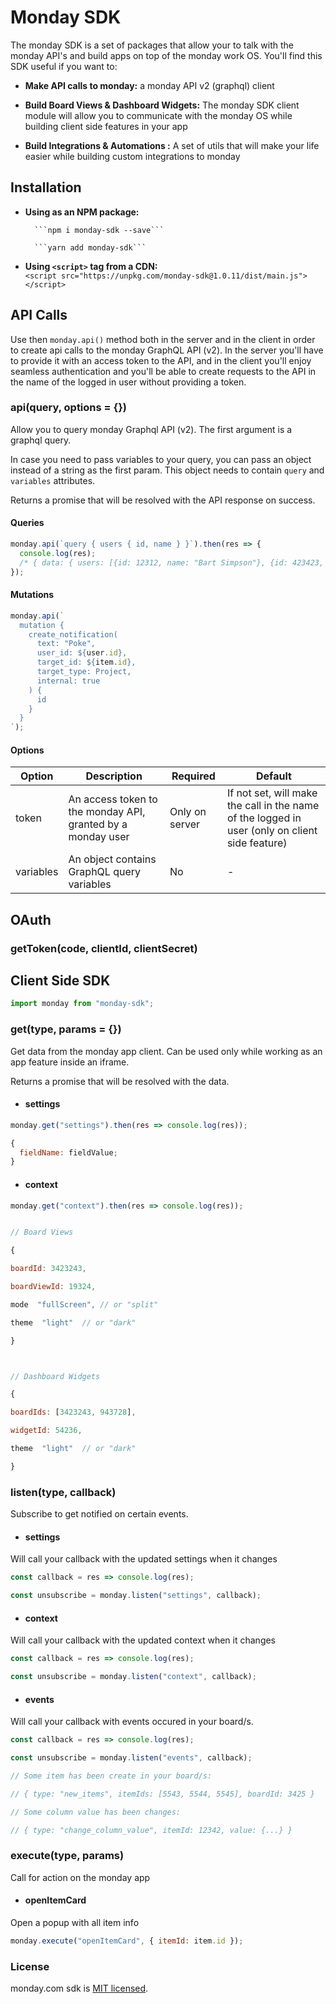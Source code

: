 # Monday SDK

The monday SDK is a set of packages that allow your to talk with the monday API's and build apps on top of the monday work OS. You'll find this SDK useful if you want to:

- **Make API calls to monday:**
  a monday API v2 (graphql) client

- **Build Board Views & Dashboard Widgets:**
  The monday SDK client module will allow you to communicate with the monday OS while building client side features in your app
- **Build Integrations & Automations :**
  A set of utils that will make your life easier while building custom integrations to monday

## Installation

- **Using as an NPM package:**

      	```npm i monday-sdk --save```

      	```yarn add monday-sdk```

- **Using `<script>` tag from a CDN:**  
  `<script src="https://unpkg.com/monday-sdk@1.0.11/dist/main.js"></script>`

## API Calls

Use then `monday.api()` method both in the server and in the client in order to create api calls to the monday GraphQL API (v2). In the server you'll have to provide it with an access token to the API, and in the client you'll enjoy seamless authentication and you'll be able to create requests to the API in the name of the logged in user without providing a token.

### **api(query, options = {})**

Allow you to query monday Graphql API (v2). The first argument is a graphql query.

In case you need to pass variables to your query, you can pass an object instead of a string as the first param. This object needs to contain `query` and `variables` attributes.

Returns a promise that will be resolved with the API response on success.

#### **Queries**

```javascript
monday.api(`query { users { id, name } }`).then(res => {
  console.log(res);
  /* { data: { users: [{id: 12312, name: "Bart Simpson"}, {id: 423423, name: "Homer Simpson"}] } } */
});
```

#### **Mutations**

```javascript
monday.api(`
  mutation {
    create_notification(
      text: "Poke",
      user_id: ${user.id},
      target_id: ${item.id},
      target_type: Project,
      internal: true
    ) { 
      id 
    }
  }
`);
```

#### **Options**

| Option    | Description                                                 | Required       | Default                                                                                        |
| --------- | ----------------------------------------------------------- | -------------- | ---------------------------------------------------------------------------------------------- |
| token     | An access token to the monday API, granted by a monday user | Only on server | If not set, will make the call in the name of the logged in user (only on client side feature) |
| variables | An object contains GraphQL query variables                  | No             | -                                                                                              |

## OAuth

### **getToken(code, clientId, clientSecret)**

## Client Side SDK

```javascript
import monday from "monday-sdk";
```

### **get(type, params = {})**

Get data from the monday app client. Can be used only while working as an app feature inside an iframe.

Returns a promise that will be resolved with the data.

- #### settings

```javascript
monday.get("settings").then(res => console.log(res));
```

```javascript
{
  fieldName: fieldValue;
}
```

- #### context

```javascript
monday.get("context").then(res => console.log(res));
```

```javascript

// Board Views

{

boardId: 3423243,

boardViewId: 19324,

mode  "fullScreen", // or "split"

theme  "light"  // or "dark"

}



// Dashboard Widgets

{

boardIds: [3423243, 943728],

widgetId: 54236,

theme  "light"  // or "dark"

}

```

### **listen(type, callback)**

Subscribe to get notified on certain events.

- #### settings

Will call your callback with the updated settings when it changes

```javascript
const callback = res => console.log(res);

const unsubscribe = monday.listen("settings", callback);
```

- #### context

Will call your callback with the updated context when it changes

```javascript
const callback = res => console.log(res);

const unsubscribe = monday.listen("context", callback);
```

- #### events

Will call your callback with events occured in your board/s.

```javascript
const callback = res => console.log(res);

const unsubscribe = monday.listen("events", callback);

// Some item has been create in your board/s:

// { type: "new_items", itemIds: [5543, 5544, 5545], boardId: 3425 }

// Some column value has been changes:

// { type: "change_column_value", itemId: 12342, value: {...} }
```

### **execute(type, params)**

Call for action on the monday app

- #### openItemCard

Open a popup with all item info

```javascript
monday.execute("openItemCard", { itemId: item.id });
```

### License

monday.com sdk is [MIT licensed](./LICENSE).
